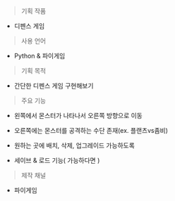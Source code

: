 
> 기획 작품 

- 디펜스 게임

> 사용 언어

- Python & 파이게임

> 기획  목적

- 간단한 디펜스 게임 구현해보기

> 주요 기능

- 왼쪽에서 몬스터가 나타나서 오른쪽 방향으로 이동

- 오른쪽에는 몬스터를 공격하는 수단 존재(ex. 플랜츠vs좀비)

- 원하는 곳에 배치, 삭제, 업그레이드 가능하도록

- 세이브 & 로드 기능( 가능하다면 )

> 제작 채널

- 파이게임

